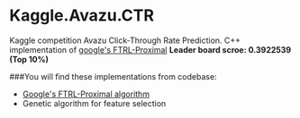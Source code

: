 # Kaggle.Avazu.CTR
Kaggle competition Avazu Click-Through Rate Prediction.
C++ implementation of [google's FTRL-Proximal](http://research.google.com/pubs/pub41159.html)
**Leader board scroe: 0.3922539 (Top 10%)**

###You will find these implementations from codebase:
* [Google's FTRL-Proximal algorithm](http://research.google.com/pubs/pub41159.html)
* Genetic algorithm for feature selection
